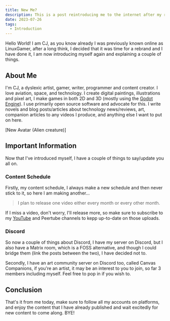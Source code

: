 ```yaml
---
title: New Me?
description: This is a post reintroducing me to the internet after my rebrand.
date: 2023-07-26
tags:
  - Introduction
---
```


Hello World! I am CJ, as you know already I was previously known online as LinuxGamer, after a long think, I decided that it was time for a rebrand and I have done it, I am now introducing myself again and explaining a couple of things.

## About Me
I'm CJ, a dyslexic artist, gamer, writer, programmer and content creator. I love aviation, space, and technology. I create digital paintings, illustrations and pixel art, I make games in both 2D and 3D (mostly using the [Godot Engine](https://godotengine.org/)). I use primarily open source software and advocate for this. I write novels and blog posts/articles about technology news/reviews, art, companion articles to any videos I produce, and anything else I want to put on here.

[New Avatar (Alien creature)]


## Important Information
Now that I've introduced myself, I have a couple of things to say/update you all on.

### Content Schedule
Firstly, my content schedule, I always make a new schedule and then never stick to it, so here I am making another...

> I plan to release one video either every month or every other month.

If I miss a video, don't worry, I'll release more, so make sure to subscribe to my [YouTube](https://youtube.com/@orbitalmartian8) and Peertube channels to kepp up-to-date on those uploads.

### Discord
So now a couple of things about Discord, I have my server on Discord, but I also have a Matrix room, which is a FOSS alternative, and though I could bridge them (link the posts between the two), I have decided not to.

Secondly, I have an art community server on Discord too, called Canvas Companions, if you're an artist, it may be an interest to you to join, so far 3 members including myself. Feel free to pop in if you wish to.

## Conclusion
That's it from me today, make sure to follow all my accounts on platforms, and enjoy the content that I have already published and wait excitedly for new content to come along. BYE!
